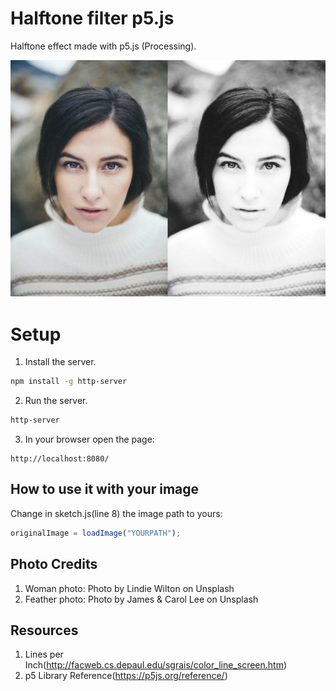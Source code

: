 # Halftone filter p5.js

Halftone effect made with p5.js (Processing).

![Halftone effect](./assets/thumb.jpg "Halftone effect")

# Setup

1. Install the server.

```bash
npm install -g http-server
```

2. Run the server.

```bash
http-server
```

3. In your browser open the page:
```
http://localhost:8080/
```

## How to use it with your image

Change in sketch.js(line 8) the image path to yours:
```js
originalImage = loadImage("YOURPATH");
```


## Photo Credits
1. Woman photo: Photo by Lindie Wilton on Unsplash
2. Feather photo: Photo by James & Carol Lee on Unsplash

## Resources

1. Lines per Inch(http://facweb.cs.depaul.edu/sgrais/color_line_screen.htm)
2. p5 Library Reference(https://p5js.org/reference/)

